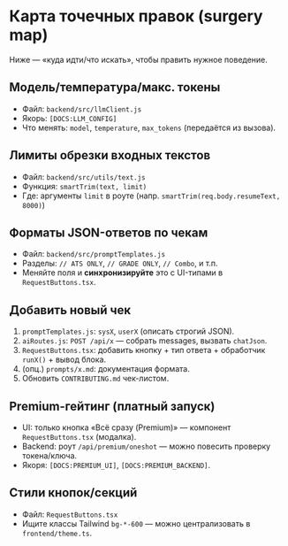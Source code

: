 # Карта точечных правок (surgery map)

Ниже — «куда идти/что искать», чтобы править нужное поведение.

## Модель/температура/макс. токены
- Файл: `backend/src/llmClient.js`
- Якорь: `[DOCS:LLM_CONFIG]`
- Что менять: `model`, `temperature`, `max_tokens` (передаётся из вызова).

## Лимиты обрезки входных текстов
- Файл: `backend/src/utils/text.js`
- Функция: `smartTrim(text, limit)`
- Где: аргументы `limit` в роуте (напр. `smartTrim(req.body.resumeText, 8000)`)

## Форматы JSON-ответов по чекам
- Файл: `backend/src/promptTemplates.js`
- Разделы: `// ATS ONLY`, `// GRADE ONLY`, `// Combo`, и т.п.
- Меняйте поля и **синхронизируйте** это с UI-типами в `RequestButtons.tsx`.

## Добавить новый чек
1) `promptTemplates.js`: `sysX`, `userX` (описать строгий JSON).
2) `aiRoutes.js`: `POST /api/x` — собрать messages, вызвать `chatJson`.
3) `RequestButtons.tsx`: добавить кнопку + тип ответа + обработчик `runX()` + вывод блока.
4) (опц.) `prompts/x.md`: документация формата.
5) Обновить `CONTRIBUTING.md` чек-листом.

## Premium-гейтинг (платный запуск)
- UI: только кнопка «Всё сразу (Premium)» — компонент `RequestButtons.tsx` (модалка).
- Backend: роут `/api/premium/oneshot` — можно повесить проверку токена/ключа.
- Якоря: `[DOCS:PREMIUM_UI]`, `[DOCS:PREMIUM_BACKEND]`.

## Стили кнопок/секций
- Файл: `RequestButtons.tsx`
- Ищите классы Tailwind `bg-*-600` — можно централизовать в `frontend/theme.ts`.
